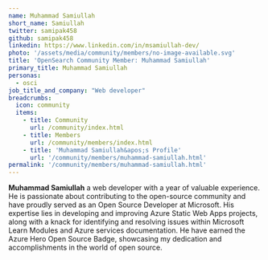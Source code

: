 ```yaml
---
name: Muhammad Samiullah
short_name: Samiullah
twitter: samipak458
github: samipak458
linkedin: https://www.linkedin.com/in/msamiullah-dev/
photo: '/assets/media/community/members/no-image-available.svg'
title: 'OpenSearch Community Member: Muhammad Samiullah'
primary_title: Muhammad Samiullah
personas:
  - osci
job_title_and_company: "Web developer"
breadcrumbs:
  icon: community
  items:
    - title: Community
      url: /community/index.html
    - title: Members
      url: /community/members/index.html
    - title: 'Muhammad Samiullah&apos;s Profile'
      url: '/community/members/muhammad-samiullah.html'
permalink: '/community/members/muhammad-samiullah.html'
---
```


**Muhammad Samiullah** a web developer with a year of valuable experience. He is passionate about contributing to the open-source community and have proudly served as an Open Source Developer at Microsoft. His expertise lies in developing and improving Azure Static Web Apps projects, along with a knack for identifying and resolving issues within Microsoft Learn Modules and Azure services documentation. He have earned the Azure Hero Open Source Badge, showcasing my dedication and accomplishments in the world of open source.

